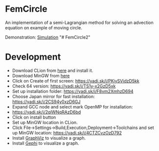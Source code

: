 # FemCircle

An implementation of a semi-Lagrangian method for solving an advection equation on example of moving circle.

Demonstration: [Simulation](https://youtu.be/F00h8x3HHhQ)
"# FemCircle2" 

# Development

 - Download CLion from [here](https://www.jetbrains.com/clion/) and install it.
 - Download MinGW from [here](https://sourceforge.net/projects/tdm-gcc/files/TDM-GCC%20Installer/tdm-gcc-webdl.exe/download)
 - Click on Create of first screen: https://yadi.sk/i/PKjySVidzD5kk
 - Check 64 version: https://yadi.sk/i/TS1y-x2GzD5xk
 - Set up installation folder: https://yadi.sk/i/F8vm2XmhzD694
 - Choose Japan mirror for fast installation: https://yadi.sk/i/2CS94y0xzD6GJ
 - Expand GCC node and select mark OpenMP for installation: 
 - https://yadi.sk/i/2qlWNqRAzD6bd
 - Click on install button
 - Set up MinGW location in CLion. 
 - Click File->Settings->Build,Execution,Deployment->Toolchains and set up MinGW location:
  https://yadi.sk/i/4CTZCvzOzD792
 - Install [GraphViz](http://www.graphviz.org/Download.php) to visualize a graph.
 - Install [Gephi](https://gephi.org/users/download/) to visualize a graph.
